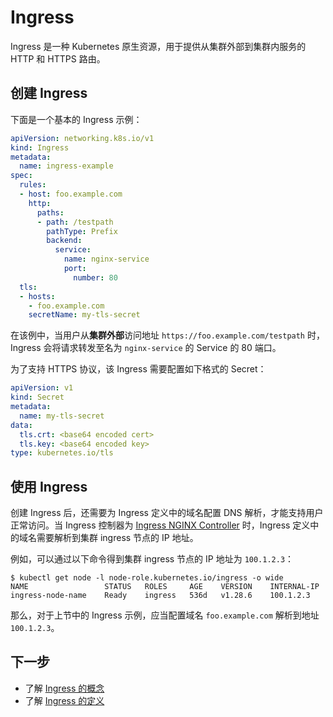 # Ingress

Ingress 是一种 Kubernetes 原生资源，用于提供从集群外部到集群内服务的 HTTP 和 HTTPS 路由。

## 创建 Ingress

下面是一个基本的 Ingress 示例：

```yaml
apiVersion: networking.k8s.io/v1
kind: Ingress
metadata:
  name: ingress-example
spec:
  rules:
  - host: foo.example.com
    http:
      paths:
      - path: /testpath
        pathType: Prefix
        backend:
          service:
            name: nginx-service
            port:
              number: 80
  tls:
  - hosts:
    - foo.example.com
    secretName: my-tls-secret
```

在该例中，当用户从**集群外部**访问地址 `https://foo.example.com/testpath` 时，Ingress 会将请求转发至名为 `nginx-service` 的 Service 的 80 端口。

为了支持 HTTPS 协议，该 Ingress 需要配置如下格式的 Secret：

```yaml
apiVersion: v1
kind: Secret
metadata:
  name: my-tls-secret
data:
  tls.crt: <base64 encoded cert>
  tls.key: <base64 encoded key>
type: kubernetes.io/tls
```

## 使用 Ingress

创建 Ingress 后，还需要为 Ingress 定义中的域名配置 DNS 解析，才能支持用户正常访问。当 Ingress 控制器为 <a target="_blank" rel="noopener noreferrer" href="https://kubernetes.github.io/ingress-nginx/">Ingress NGINX Controller</a> 时，Ingress 定义中的域名需要解析到集群 ingress 节点的 IP 地址。

例如，可以通过以下命令得到集群 ingress 节点的 IP 地址为 `100.1.2.3`：

```
$ kubectl get node -l node-role.kubernetes.io/ingress -o wide
NAME                 STATUS   ROLES     AGE    VERSION    INTERNAL-IP
ingress-node-name    Ready    ingress   536d   v1.28.6    100.1.2.3
```

那么，对于上节中的 Ingress 示例，应当配置域名 `foo.example.com` 解析到地址 `100.1.2.3`。

## 下一步

* 了解 <a target="_blank" rel="noopener noreferrer" href="https://kubernetes.io/docs/concepts/services-networking/ingress/">Ingress 的概念</a>
* 了解 <a target="_blank" rel="noopener noreferrer" href="https://kubernetes.io/docs/reference/kubernetes-api/service-resources/ingress-v1/">Ingress 的定义</a>
